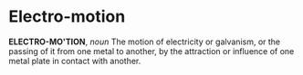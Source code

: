 # Electro-motion

**ELECTRO-MO'TION**, _noun_ The motion of electricity or galvanism, or the passing of it from one metal to another, by the attraction or influence of one metal plate in contact with another.
